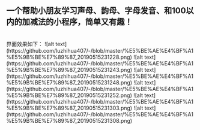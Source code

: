 <h2>一个帮助小朋友学习声母、韵母、字母发音、和100以内的加减法的小程序，简单又有趣！</h2><br/>
界面效果如下：
![alt text](https://github.com/luzhihua407/-/blob/master/%E5%BE%AE%E4%BF%A1%E5%9B%BE%E7%89%87_20190515231228.png)
![alt text](https://github.com/luzhihua407/-/blob/master/%E5%BE%AE%E4%BF%A1%E5%9B%BE%E7%89%87_20190515231243.png)
![alt text](https://github.com/luzhihua407/-/blob/master/%E5%BE%AE%E4%BF%A1%E5%9B%BE%E7%89%87_20190515231248.png)
![alt text](https://github.com/luzhihua407/-/blob/master/%E5%BE%AE%E4%BF%A1%E5%9B%BE%E7%89%87_20190515231252.png)
![alt text](https://github.com/luzhihua407/-/blob/master/%E5%BE%AE%E4%BF%A1%E5%9B%BE%E7%89%87_20190515231303.png)
![alt text](https://github.com/luzhihua407/-/blob/master/%E5%BE%AE%E4%BF%A1%E5%9B%BE%E7%89%87_20190515231308.png)
